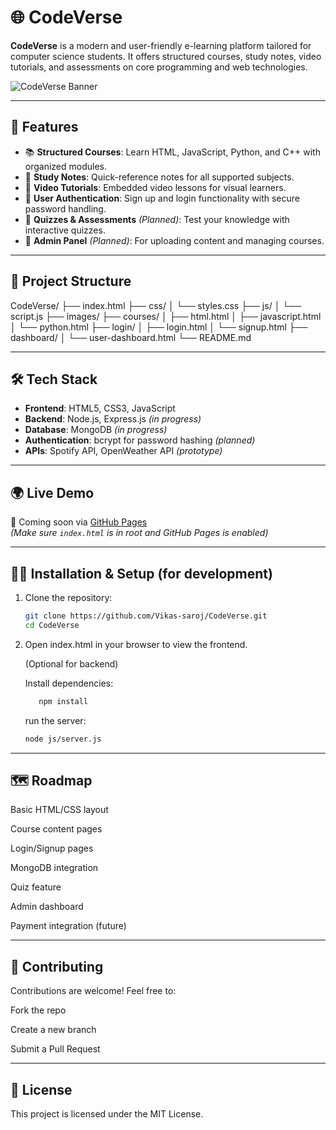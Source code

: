 # 🌐 CodeVerse

**CodeVerse** is a modern and user-friendly e-learning platform tailored for computer science students. It offers structured courses, study notes, video tutorials, and assessments on core programming and web technologies.

![CodeVerse Banner](priview.png) 

---

## 🚀 Features

- 📚 **Structured Courses**: Learn HTML, JavaScript, Python, and C++ with organized modules.
- 📝 **Study Notes**: Quick-reference notes for all supported subjects.
- 🎥 **Video Tutorials**: Embedded video lessons for visual learners.
- 🔐 **User Authentication**: Sign up and login functionality with secure password handling.
- 🧠 **Quizzes & Assessments** *(Planned)*: Test your knowledge with interactive quizzes.
- 🧾 **Admin Panel** *(Planned)*: For uploading content and managing courses.

---

## 📁 Project Structure
   CodeVerse/
   ├── index.html
   ├── css/
   │ └── styles.css
   ├── js/
   │ └── script.js
   ├── images/
   ├── courses/
   │ ├── html.html
   │ ├── javascript.html
   │ └── python.html
   ├── login/
   │ ├── login.html
   │ └── signup.html
   ├── dashboard/
   │ └── user-dashboard.html
   └── README.md

---

## 🛠️ Tech Stack

- **Frontend**: HTML5, CSS3, JavaScript
- **Backend**: Node.js, Express.js *(in progress)*
- **Database**: MongoDB *(in progress)*
- **Authentication**: bcrypt for password hashing *(planned)*
- **APIs**: Spotify API, OpenWeather API *(prototype)*

---

## 🌍 Live Demo

🚧 Coming soon via [GitHub Pages](https://vikas-saroj.github.io/CodeVerse/)  
*(Make sure `index.html` is in root and GitHub Pages is enabled)*

---

## 🧑‍💻 Installation & Setup (for development)

1. Clone the repository:
   ```bash
   git clone https://github.com/Vikas-saroj/CodeVerse.git
   cd CodeVerse
   ```
2. Open index.html in your browser to view the frontend.

   (Optional for backend)
   
   Install dependencies:
   ```bash 
      npm install
   ```
   run the server:
   ```bash
   node js/server.js
   ```

---

## 🗺️ Roadmap
 Basic HTML/CSS layout

 Course content pages

 Login/Signup pages

 MongoDB integration

 Quiz feature

 Admin dashboard

 Payment integration (future)
 
---

## 🤝 Contributing
Contributions are welcome! Feel free to:

Fork the repo

Create a new branch

Submit a Pull Request

---

## 📄 License

This project is licensed under the MIT License.
